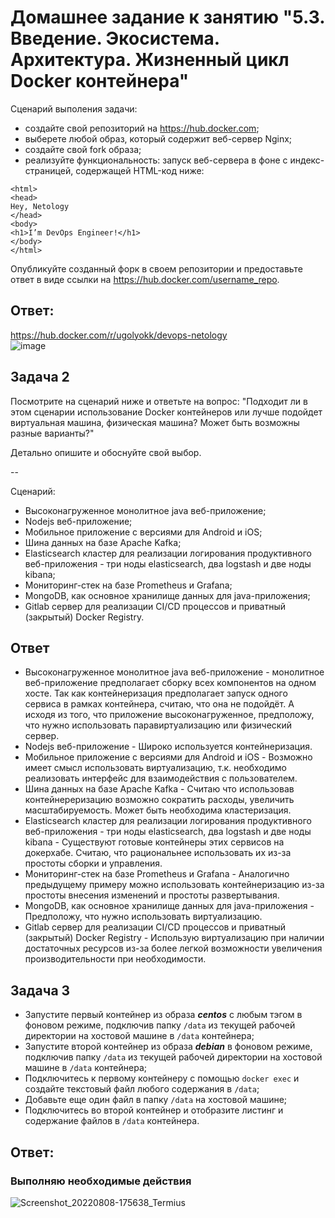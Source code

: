 # Домашнее задание к занятию "5.3. Введение. Экосистема. Архитектура. Жизненный цикл Docker контейнера"

Сценарий выполения задачи:

- создайте свой репозиторий на https://hub.docker.com;
- выберете любой образ, который содержит веб-сервер Nginx;
- создайте свой fork образа;
- реализуйте функциональность:
запуск веб-сервера в фоне с индекс-страницей, содержащей HTML-код ниже:
```
<html>
<head>
Hey, Netology
</head>
<body>
<h1>I’m DevOps Engineer!</h1>
</body>
</html>
```
Опубликуйте созданный форк в своем репозитории и предоставьте ответ в виде ссылки на https://hub.docker.com/username_repo.

## Ответ: 
https://hub.docker.com/r/ugolyokk/devops-netology <br />
![image](https://user-images.githubusercontent.com/98211990/183443204-752da74f-bab7-4197-88eb-c5ebb3714856.png)



## Задача 2

Посмотрите на сценарий ниже и ответьте на вопрос:
"Подходит ли в этом сценарии использование Docker контейнеров или лучше подойдет виртуальная машина, физическая машина? Может быть возможны разные варианты?"

Детально опишите и обоснуйте свой выбор.

--

Сценарий:

- Высоконагруженное монолитное java веб-приложение;
- Nodejs веб-приложение;
- Мобильное приложение c версиями для Android и iOS;
- Шина данных на базе Apache Kafka;
- Elasticsearch кластер для реализации логирования продуктивного веб-приложения - три ноды elasticsearch, два logstash и две ноды kibana;
- Мониторинг-стек на базе Prometheus и Grafana;
- MongoDB, как основное хранилище данных для java-приложения;
- Gitlab сервер для реализации CI/CD процессов и приватный (закрытый) Docker Registry.

## Ответ
 - Высоконагруженное монолитное java веб-приложение - монолитное веб-приложение предполагает сборку всех компонентов на одном хосте. Так как контейнеризация предполагает запуск одного сервиса в рамках контейнера, считаю, что она не подойдёт. А исходя из того, что приложение высоконагруженное, предположу, что нужно использовать паравиртуализацию или физический сервер.
 - Nodejs веб-приложение - Широко используется контейнеризация.
 - Мобильное приложение c версиями для Android и iOS - Возможно имеет смысл использовать виртуализацию, т.к. необходимо реализовать интерфейс для взаимодействия с
пользователем.
 - Шина данных на базе Apache Kafka - Считаю что использовав контейнереризацию возможно сократить расходы, увеличить масштабируемость. Может быть необходима кластеризация.
  - Elasticsearch кластер для реализации логирования продуктивного веб-приложения - три ноды elasticsearch, два logstash и две ноды kibana - Существуют готовые контейнеры этих сервисов на докерхабе. Считаю, что рациональнее использовать их из-за простоты сборки и управления.
  - Мониторинг-стек на базе Prometheus и Grafana - Аналогично предыдущему примеру можно использовать контейнеризацию из-за простоты внесения изменений и простоты развертывания.
  - MongoDB, как основное хранилище данных для java-приложения - Предположу, что нужно использовать виртуализацию. 
  - Gitlab сервер для реализации CI/CD процессов и приватный (закрытый) Docker Registry - Использую виртуализацию при наличии достаточных ресурсов из-за более легкой возможности увеличения производительности при необходимости.

## Задача 3

- Запустите первый контейнер из образа ***centos*** c любым тэгом в фоновом режиме, подключив папку ```/data``` из текущей рабочей директории на хостовой машине в ```/data``` контейнера;
- Запустите второй контейнер из образа ***debian*** в фоновом режиме, подключив папку ```/data``` из текущей рабочей директории на хостовой машине в ```/data``` контейнера;
- Подключитесь к первому контейнеру с помощью ```docker exec``` и создайте текстовый файл любого содержания в ```/data```;
- Добавьте еще один файл в папку ```/data``` на хостовой машине;
- Подключитесь во второй контейнер и отобразите листинг и содержание файлов в ```/data``` контейнера.

## Ответ:
### Выполняю необходимые действия
![Screenshot_20220808-175638_Termius](https://user-images.githubusercontent.com/98211990/183448832-45f6a4bc-0b08-4a5d-a3e4-3ac8a56b30ae.jpg)


